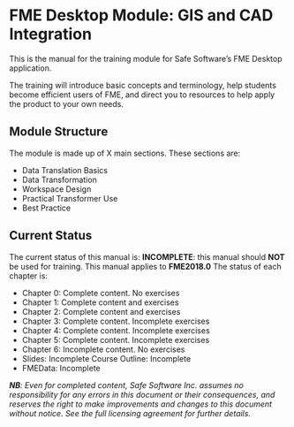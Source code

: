 # FME Desktop Module: GIS and CAD Integration

This is the manual for the training module for Safe Software’s FME Desktop application.

The training will introduce basic concepts and terminology, help students become efficient users of FME, and direct you to resources to help apply the product to your own needs.

## Module Structure
The module is made up of X main sections. These sections are:
- Data Translation Basics
- Data Transformation
- Workspace Design
- Practical Transformer Use
- Best Practice

## Current Status
The current status of this manual is: **INCOMPLETE**: this manual should **NOT** be used for training.
This manual applies to **FME2018.0**
The status of each chapter is:
- Chapter 0: Complete content. No exercises
- Chapter 1: Complete content and exercises
- Chapter 2: Complete content and exercises
- Chapter 3: Complete content. Incomplete exercises
- Chapter 4: Complete content. Incomplete exercises
- Chapter 5: Complete content. Incomplete exercises
- Chapter 6: Incomplete content. No exercises
- Slides: Incomplete
Course Outline: Incomplete
- FMEData: Incomplete

_**NB**: Even for completed content, Safe Software Inc. assumes no responsibility for any errors in this document or their consequences, and reserves the right to make improvements and changes to this document without notice. See the full licensing agreement for further details._
